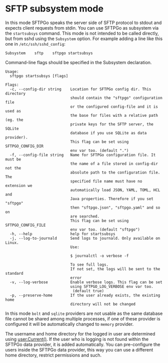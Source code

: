# SFTP subsystem mode

In this mode SFTPGo speaks the server side of SFTP protocol to stdout and expects client requests from stdin.
You can use SFTPGo as subsystem via the `startsubsys` command.
This mode is not intended to be called directly, but from sshd using the `Subsystem` option.
For example adding a line like this one in `/etc/ssh/sshd_config`:

```shell
Subsystem    sftp    sftpgo startsubsys
```

Command-line flags should be specified in the Subsystem declaration.

```shell
Usage:
  sftpgo startsubsys [flags]

Flags:
  -c, --config-dir string    Location for SFTPGo config dir. This directory
                             should contain the "sftpgo" configuration file
                             or the configured config-file and it is used as
                             the base for files with a relative path (eg. the
                             private keys for the SFTP server, the SQLite
                             database if you use SQLite as data provider).
                             This flag can be set using SFTPGO_CONFIG_DIR
                             env var too. (default ".")
  -f, --config-file string   Name for SFTPGo configuration file. It must be
                             the name of a file stored in config-dir not the
                             absolute path to the configuration file. The
                             specified file name must have no extension we
                             automatically load JSON, YAML, TOML, HCL and
                             Java properties. Therefore if you set "sftpgo"
                             then "sftpgo.json", "sftpgo.yaml" and so on
                             are searched.
                             This flag can be set using SFTPGO_CONFIG_FILE
                             env var too. (default "sftpgo")
  -h, --help                 help for startsubsys
  -j, --log-to-journald      Send logs to journald. Only available on Linux.
                             Use:

                             $ journalctl -o verbose -f

                             To see full logs.
                             If not set, the logs will be sent to the standard
                             error
  -v, --log-verbose          Enable verbose logs. This flag can be set
                             using SFTPGO_LOG_VERBOSE env var too.
                              (default true)
  -p, --preserve-home        If the user already exists, the existing home
                             directory will not be changed
```

In this mode `bolt` and `sqlite` providers are not usable as the same database file cannot be shared among multiple processes, if one of these provider is configured it will be automatically changed to `memory` provider.

The username and home directory for the logged in user are determined using [user.Current()](https://golang.org/pkg/os/user/#Current).
If the user who is logging is not found within the SFTPGo data provider, it is added automatically.
You can pre-configure the users inside the SFTPGo data provider, this way you can use a different home directory, restrict permissions and such.
